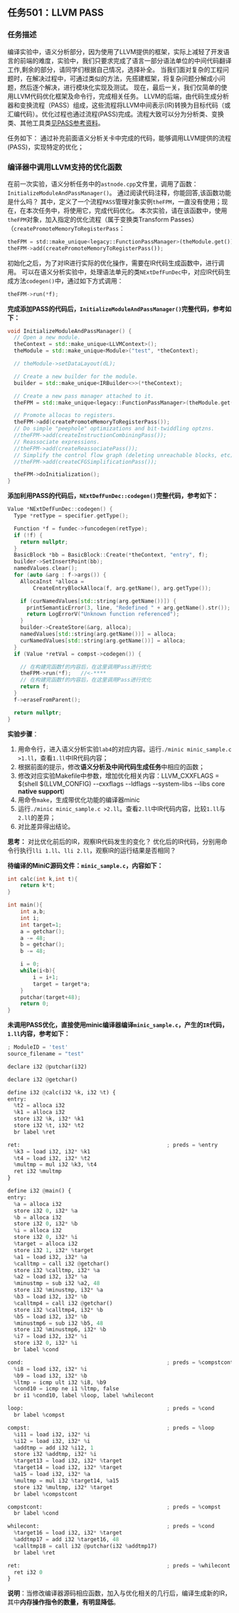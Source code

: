 ## 任务501：LLVM PASS
### 任务描述
编译实验中，语义分析部分，因为使用了LLVM提供的框架，实际上减轻了开发语言的前端的难度，实验中，我们只要求完成了语言一部分语法单位的中间代码翻译工作,剩余的部分，请同学们根据自己情况，选择补全。
当我们面对复杂的工程问题时，在解决过程中，可通过类似的方法，先搭建框架，将复杂问题分解成小问题，然后逐个解决，进行模块化实现及测试。
现在，最后一关，我们仅简单的使用LLVM代码优化框架及命令行，完成相关任务。
LLVM的后端，由代码生成分析器和变换流程（PASS）组成，这些流程将LLVM中间表示(IR)转换为目标代码（或汇编代码）。优化过程也通过流程(PASS)完成。流程大致可以分为分析类、变换类、其他工具类[见PASS参考资料](https://llvm.org/docs/Passes.html#)。

任务如下：
通过补充前面语义分析关卡中完成的代码，能够调用LLVM提供的流程(PASS)，实现特定的优化；


### 编译器中调用LLVM支持的优化函数

在前一次实验，语义分析任务中的`astnode.cpp`文件里，调用了函数：
`InitializeModuleAndPassManager()`。
通过阅读代码注释，你能回答,该函数功能是什么吗？
其中，定义了一个流程`PASS`管理对象实例`theFPM`，一直没有使用；现在，在本次任务中，将使用它，完成代码优化。
本次实验，请在该函数中，使用`theFPM`对象，加入指定的优化流程（属于变换类Transform Passes）（`createPromoteMemoryToRegisterPass`：
```python
theFPM = std::make_unique<legacy::FunctionPassManager>(theModule.get()); 
theFPM->add(createPromoteMemoryToRegisterPass());
```
初始化之后，为了对IR进行实际的优化操作，需要在IR代码生成函数中，进行调用。
可以在语义分析实验中，处理语法单元的类`NExtDefFunDec`中，对应IR代码生成方法`codegen()`中，通过如下方式调用：
```python
theFPM->run(*f); 
```
**完成添加PASS的代码后，`InitializeModuleAndPassManager()`完整代码，参考如下：**

```c++
void InitializeModuleAndPassManager() {
  // Open a new module.
  theContext = std::make_unique<LLVMContext>();
  theModule = std::make_unique<Module>("test", *theContext);

  // theModule->setDataLayout(dL);

  // Create a new builder for the module.
  builder = std::make_unique<IRBuilder<>>(*theContext);

  // Create a new pass manager attached to it.
  theFPM = std::make_unique<legacy::FunctionPassManager>(theModule.get()); //<-****

  // Promote allocas to registers.
  theFPM->add(createPromoteMemoryToRegisterPass());
  // Do simple "peephole" optimizations and bit-twiddling optzns.
  //theFPM->add(createInstructionCombiningPass());
  // Reassociate expressions.
  //theFPM->add(createReassociatePass());
  // Simplify the control flow graph (deleting unreachable blocks, etc).
  //theFPM->add(createCFGSimplificationPass());

  theFPM->doInitialization();
}
```

**添加利用PASS的代码后，`NExtDefFunDec::codegen()`完整代码，参考如下：**

```c++
Value *NExtDefFunDec::codegen() {
  Type *retType = specifier.getType();

  Function *f = fundec->funcodegen(retType);
  if (!f) {
    return nullptr;
  }
  BasicBlock *bb = BasicBlock::Create(*theContext, "entry", f);
  builder->SetInsertPoint(bb);
  namedValues.clear();
  for (auto &arg : f->args()) {
    AllocaInst *alloca =
        CreateEntryBlockAlloca(f, arg.getName(), arg.getType());

    if (curNamedValues[std::string(arg.getName())]) {
      printSemanticError(3, line, "Redefined " + arg.getName().str());
      return LogErrorV("Unknown function referenced");
    }
    builder->CreateStore(&arg, alloca);
    namedValues[std::string(arg.getName())] = alloca;
    curNamedValues[std::string(arg.getName())] = alloca;
  }
  if (Value *retVal = compst->codegen()) {

    // 在构建完函数f的内容后，在这里调用Pass进行优化
    theFPM->run(*f);   //<-****
    // 在构建完函数f的内容后，在这里调用Pass进行优化
    return f;
  }
  f->eraseFromParent();

  return nullptr;
}
```

**实验步骤**：

1. 用命令行，进入语义分析实验`lab4`的对应内容。运行`./minic minic_sample.c >1.ll`，查看`1.ll`中IR代码内容；
2. 根据前面的提示，修改**语义分析及中间代码生成任务**中相应的函数；
3. 修改对应实验Makefile中参数，增加优化相关内容：LLVM_CXXFLAGS = $(shell $(LLVM_CONFIG) --cxxflags --ldflags --system-libs --libs core **native support**)
4. 用命令`make`，生成带优化功能的编译器minic
5. 运行`./minic minic_sample.c >2.ll`。查看`2.ll`中IR代码内容，比较`1.ll`与`2.ll`的差异；
6. 对比差异得出结论。

**思考：**
对比优化前后的IR，观察IR代码发生的变化？
优化后的IR代码，分别用命令行执行`lli 1.ll`、`lli 2.ll`，观察IR的运行结果是否相同？

**待编译的MiniC源码文件：`minic_sample.c`，内容如下：**

```c
int calc(int k,int t){
    return k*t;
}

int main(){
    int a,b;
    int i;
    int target=1;
    a = getchar();
    a -= 48;
    b = getchar();
    b -= 48;

    i = 0;
    while(i<b){
        i = i+1;
        target = target*a;
    }
    putchar(target+48);
    return 0;
}
```

**未调用PASS优化，直接使用minic编译器编译`minic_sample.c`，产生的`IR`代码，`1.ll`内容，参考如下：**

```python
; ModuleID = 'test'
source_filename = "test"

declare i32 @putchar(i32)

declare i32 @getchar()

define i32 @calc(i32 %k, i32 %t) {
entry:
  %t2 = alloca i32
  %k1 = alloca i32
  store i32 %k, i32* %k1
  store i32 %t, i32* %t2
  br label %ret

ret:                                              ; preds = %entry
  %k3 = load i32, i32* %k1
  %t4 = load i32, i32* %t2
  %multmp = mul i32 %k3, %t4
  ret i32 %multmp
}

define i32 @main() {
entry:
  %a = alloca i32
  store i32 0, i32* %a
  %b = alloca i32
  store i32 0, i32* %b
  %i = alloca i32
  store i32 0, i32* %i
  %target = alloca i32
  store i32 1, i32* %target
  %a1 = load i32, i32* %a
  %calltmp = call i32 @getchar()
  store i32 %calltmp, i32* %a
  %a2 = load i32, i32* %a
  %minustmp = sub i32 %a2, 48
  store i32 %minustmp, i32* %a
  %b3 = load i32, i32* %b
  %calltmp4 = call i32 @getchar()
  store i32 %calltmp4, i32* %b
  %b5 = load i32, i32* %b
  %minustmp6 = sub i32 %b5, 48
  store i32 %minustmp6, i32* %b
  %i7 = load i32, i32* %i
  store i32 0, i32* %i
  br label %cond

cond:                                             ; preds = %compstcont, %entry
  %i8 = load i32, i32* %i
  %b9 = load i32, i32* %b
  %ltmp = icmp ult i32 %i8, %b9
  %cond10 = icmp ne i1 %ltmp, false
  br i1 %cond10, label %loop, label %whilecont

loop:                                             ; preds = %cond
  br label %compst

compst:                                           ; preds = %loop
  %i11 = load i32, i32* %i
  %i12 = load i32, i32* %i
  %addtmp = add i32 %i12, 1
  store i32 %addtmp, i32* %i
  %target13 = load i32, i32* %target
  %target14 = load i32, i32* %target
  %a15 = load i32, i32* %a
  %multmp = mul i32 %target14, %a15
  store i32 %multmp, i32* %target
  br label %compstcont

compstcont:                                       ; preds = %compst
  br label %cond

whilecont:                                        ; preds = %cond
  %target16 = load i32, i32* %target
  %addtmp17 = add i32 %target16, 48
  %calltmp18 = call i32 @putchar(i32 %addtmp17)
  br label %ret

ret:                                              ; preds = %whilecont
  ret i32 0
}

```

**说明**：当修改编译器源码相应函数，加入与优化相关的几行后，编译生成新的IR，其中**内存操作指令的数量，有明显降低**。

